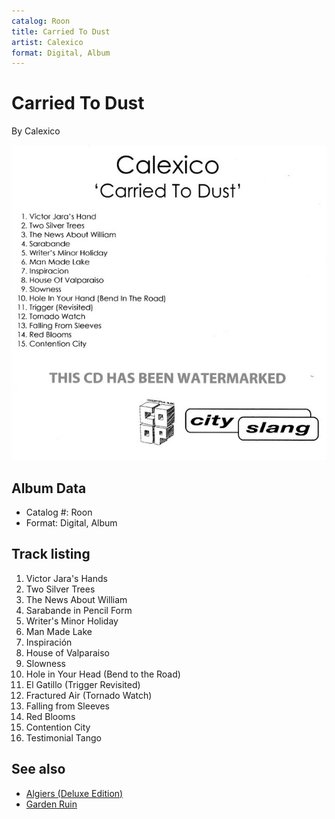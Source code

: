 ```yaml
---
catalog: Roon
title: Carried To Dust
artist: Calexico
format: Digital, Album
---
```


# Carried To Dust

By Calexico

![](../../assets/albumcovers/Calexico-Carried_To_Dust.png)

## Album Data

- Catalog #: Roon
- Format: Digital, Album


## Track listing


1. Victor Jara's Hands
2. Two Silver Trees
3. The News About William
4. Sarabande in Pencil Form
5. Writer's Minor Holiday
6. Man Made Lake
7. Inspiración
8. House of Valparaiso
9. Slowness
10. Hole in Your Head (Bend to the Road)
11. El Gatillo (Trigger Revisited)
12. Fractured Air (Tornado Watch)
13. Falling from Sleeves
14. Red Blooms
15. Contention City
16. Testimonial Tango


## See also

- [Algiers (Deluxe Edition)](Algiers_Deluxe_Edition.md)
- [Garden Ruin](Garden_Ruin.md)
